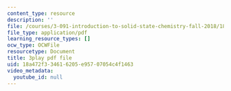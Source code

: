 ```yaml
---
content_type: resource
description: ''
file: /courses/3-091-introduction-to-solid-state-chemistry-fall-2018/18a472f334616205e95707054c4f1463_u0h5IUouNk0.pdf
file_type: application/pdf
learning_resource_types: []
ocw_type: OCWFile
resourcetype: Document
title: 3play pdf file
uid: 18a472f3-3461-6205-e957-07054c4f1463
video_metadata:
  youtube_id: null
---
```

